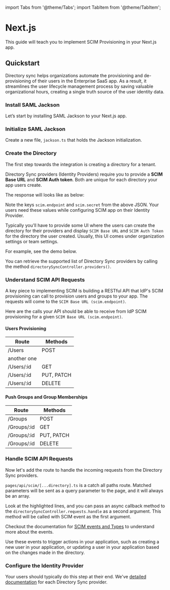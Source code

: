 import Tabs from '@theme/Tabs';
import TabItem from '@theme/TabItem';

# Next.js

This guide will teach you to implement SCIM Provisioning in your Next.js app.

## Quickstart

Directory sync helps organizations automate the provisioning and de-provisioning of their users in the Enterprise SaaS app. As a result, it streamlines the user lifecycle management process by saving valuable organizational hours, creating a single truth source of the user identity data.

### Install SAML Jackson

Let’s start by installing SAML Jackson to your Next.js app.

### Initialize SAML Jackson

Create a new file, `jackson.ts` that holds the Jackson initialization.

### Create the Directory

The first step towards the integration is creating a directory for a tenant.

Directory Sync providers (Identity Providers) require you to provide a **SCIM Base URL** and **SCIM Auth token**. Both are unique for each directory your app users create.

The response will looks like as below:

Note the keys `scim.endpoint` and `scim.secret` from the above JSON. Your users need these values while configuring SCIM app on their Identity Provider.

Typically you'll have to provide some UI where the users can create the directory for their providers and display `SCIM Base URL` and `SCIM Auth Token` for the directory the user created. Usually, this UI comes under organization settings or team settings.

For example, see the demo below.

You can retrieve the supported list of Directory Sync providers by calling the method `directorySyncController.providers()`.

### Understand SCIM API Requests

A key piece to implementing SCIM is building a RESTful API that IdP's SCIM provisioning can call to provision users and groups to your app. The requests will come to the `SCIM Base URL (scim.endpoint)`.

Here are the calls your API should be able to receive from IdP SCIM provisioning for a given `SCIM Base URL (scim.endpoint)`.

#### Users Provisioning

| Route | Methods |
| --- | --- |
| /Users | POST |
| another one |  |
| /Users/:id | GET |
| /Users/:id | PUT, PATCH |
| /Users/:id | DELETE |

#### Push Groups and Group Memberships

| Route | Methods |
| --- | --- |
| /Groups | POST |
| /Groups/:id | GET |
| /Groups/:id | PUT, PATCH |
| /Groups/:id | DELETE |

### Handle SCIM API Requests

Now let's add the route to handle the incoming requests from the Directory Sync providers.

`pages/api/scim/[...directory].ts` is a catch all paths route. Matched parameters will be sent as a query parameter to the page, and it will always be an array.

Look at the highlighted lines, and you can pass an async callback method to the `directorySyncController.requests.handle` as a second argument. This method will be called with SCIM event as the first argument.

Checkout the documentation for [SCIM events and Types](/docs/directory-sync/events) to understand more about the events.

Use these events to trigger actions in your application, such as creating a new user in your application, or updating a user in your application based on the changes made in the directory.

### Configure the Identity Provider

Your users should typically do this step at their end. We've [detailed documentation](/docs/directory-sync/providers/) for each Directory Sync provider.